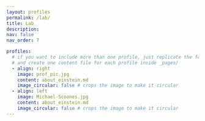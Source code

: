 ```yaml
---
layout: profiles
permalink: /lab/
title: Lab
description: 
nav: false
nav_order: 7

profiles:
  # if you want to include more than one profile, just replicate the following block
  # and create one content file for each profile inside _pages/
  - align: right
    image: prof_pic.jpg
    content: about_einstein.md
    image_circular: false # crops the image to make it circular
  - align: left
    image: Michael-Scoones.jpg
    content: about_einstein.md
    image_circular: false # crops the image to make it circular
---
```

